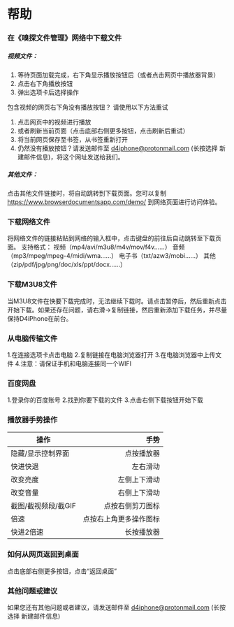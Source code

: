 <!-- ---
title: 帮助
date: 2022-04-23 15:00:00
--- --->
# 帮助
### 在《嗅探文件管理》网络中下载文件

##### 视频文件：
1. 等待页面加载完成，右下角显示播放按钮后（或者点击网页中播放器背景）
2. 点击右下角播放按钮
3. 弹出选项卡后选择操作

包含视频的网页右下角没有播放按钮？
请使用以下方法重试
1. 点击网页中的视频进行播放
2. 或者刷新当前页面（点击底部右侧更多按钮，点击刷新后重试）
3. 将当前网页保存至书签，从书签重新打开
4. 仍然没有播放按钮？请发送邮件至 [d4iphone@protonmail.com](mailto:d4iphone@protonmail.com) (长按选择 新建邮件信息)，将这个网址发送给我们。

##### 其他文件：
点击其他文件链接时，将自动跳转到下载页面。您可以复制
https://www.browserdocumentsapp.com/demo/
到网络页面进行访问体验。

### 下载网络文件
将网络文件的链接粘贴到网络的输入框中，点击键盘的前往后自动跳转至下载页面。
支持格式：
视频（mp4/avi/m3u8/m4v/mov/f4v......）
音频（mp3/mpeg/mpeg-4/midi/wma......）
电子书（txt/azw3/mobi......）
其他（zip/pdf/jpg/png/doc/xls/ppt/docx......）

### 下载M3U8文件
当M3U8文件在快要下载完成时，无法继续下载时。请点击暂停后，然后重新点击开始下载。如果还存在问题，请右滑->复制链接，然后重新添加下载任务，并尽量保持D4iPhone在前台。

### 从电脑传输文件

1.在连接选项卡点击电脑
2.复制链接在电脑浏览器打开
3.在电脑浏览器中上传文件
4.注意：请保证手机和电脑连接同一个WIFI

### 百度网盘

1.登录你的百度账号
2.找到你要下载的文件
3.点击右侧下载按钮开始下载

### 播放器手势操作

| 操作         | 手势 |
| --------     | -----: |
| 隐藏/显示控制界面     | 点按播放器 |
| 快进快退     | 左右滑动 |
| 改变亮度     | 左侧上下滑动 |
| 改变音量     | 右侧上下滑动 |
| 截图/截视频段/截GIF     | 点按右侧剪刀图标 |
| 倍速     | 点按右上角更多操作图标 |
| 快进2倍速     | 长按播放器 |
                    
### 如何从网页返回到桌面

点击底部右侧更多按钮，点击“返回桌面”

### 其他问题或建议

如果您还有其他问题或者建议，请发送邮件至 [d4iphone@protonmail.com](mailto:d4iphone@protonmail.com) (长按选择 新建邮件信息)
